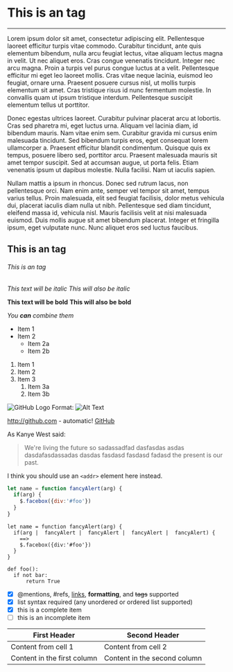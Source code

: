 # This is an tag

---

Lorem ipsum dolor sit amet, consectetur adipiscing elit. Pellentesque laoreet efficitur turpis vitae commodo. Curabitur tincidunt, ante quis elementum bibendum, nulla arcu feugiat lectus, vitae aliquam lectus magna in velit. Ut nec aliquet eros. Cras congue venenatis tincidunt. Integer nec arcu magna. Proin a turpis vel purus congue luctus at a velit. Pellentesque efficitur mi eget leo laoreet mollis. Cras vitae neque lacinia, euismod leo feugiat, ornare urna. Praesent posuere cursus nisl, ut mollis turpis elementum sit amet. Cras tristique risus id nunc fermentum molestie. In convallis quam ut ipsum tristique interdum. Pellentesque suscipit elementum tellus ut porttitor.

Donec egestas ultrices laoreet. Curabitur pulvinar placerat arcu at lobortis. Cras sed pharetra mi, eget luctus urna. Aliquam vel lacinia diam, id bibendum mauris. Nam vitae enim sem. Curabitur gravida mi cursus enim malesuada tincidunt. Sed bibendum turpis eros, eget consequat lorem ullamcorper a. Praesent efficitur blandit condimentum. Quisque quis ex tempus, posuere libero sed, porttitor arcu. Praesent malesuada mauris sit amet tempor suscipit. Sed at accumsan augue, ut porta felis. Etiam venenatis ipsum ut dapibus molestie. Nulla facilisi. Nam ut iaculis sapien.

Nullam mattis a ipsum in rhoncus. Donec sed rutrum lacus, non pellentesque orci. Nam enim ante, semper vel tempor sit amet, tempus varius tellus. Proin malesuada, elit sed feugiat facilisis, dolor metus vehicula dui, placerat iaculis diam nulla ut nibh. Pellentesque sed diam tincidunt, eleifend massa id, vehicula nisl. Mauris facilisis velit at nisi malesuada euismod. Duis mollis augue sit amet bibendum placerat. Integer et fringilla ipsum, eget vulputate nunc. Nunc aliquet eros sed luctus faucibus. 

## This is an tag
###### This is an tag

*This text will be italic*
_This will also be italic_

**This text will be bold**
__This will also be bold__

_You **can** combine them_


* Item 1
* Item 2
  * Item 2a
  * Item 2b

1. Item 1
1. Item 2
1. Item 3
   1. Item 3a
   1. Item 3b

![GitHub Logo](https://helpx.adobe.com/content/dam/help/en/stock/how-to/visual-reverse-image-search/jcr_content/main-pars/image/visual-reverse-image-search-v2_intro.jpg)
Format: ![Alt Text](https://helpx.adobe.com/content/dam/help/en/stock/how-to/visual-reverse-image-search/jcr_content/main-pars/image/visual-reverse-image-search-v2_intro.jpg)

http://github.com - automatic!
[GitHub](http://github.com)

As Kanye West said:

> We're living the future so sadassadfad dasfasdas asdas dasdafasdassadas dasdas fasdasd fasdasd fadasd
> the present is our past.

I think you should use an
`<addr>` element here instead.

```javascript
let name = function fancyAlert(arg) {
  if(arg) {
    $.facebox({div:'#foo'})
  }
}
```

    let name = function fancyAlert(arg) {
      if(arg |  fancyAlert |  fancyAlert |  fancyAlert |  fancyAlert) {
        ==>
        $.facebox({div:'#foo'})
      }
    }

    def foo():
      if not bar:
          return True

- [x] @mentions, #refs, [links](), **formatting**, and <del>tags</del> supported
- [x] list syntax required (any unordered or ordered list supported)
- [x] this is a complete item
- [ ] this is an incomplete item

First Header | Second Header
------------ | -------------
Content from cell 1 | Content from cell 2
Content in the first column | Content in the second column
